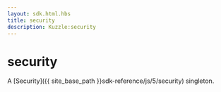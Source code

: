 ```yaml
---
layout: sdk.html.hbs
title: security
description: Kuzzle:security
---
```

  

# security

A [Security]({{ site_base_path }}sdk-reference/js/5/security) singleton.
